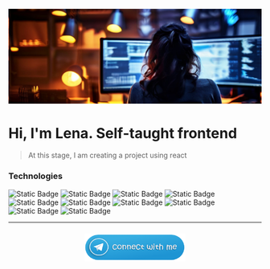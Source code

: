 ![image](src/header.png)
# Hi, I'm Lena. Self-taught frontend   


>At this stage, I am creating a project using react
### Technologies
<!-- ![JavaScript](https://img.shields.io/badge/-JavaScript-090909?style=for-the-badge&logo=javascript) 
![react](https://img.shields.io/badge/-react-000080?style=for-the-badge&logo=react) ![HTML5](https://img.shields.io/badge/-HTML-090909?style=for-the-badge&logo=HTML5) ![css3](https://img.shields.io/badge/-css3-090909?style=for-the-badge&logo=css3) ![sass](https://img.shields.io/badge/-sass-090909?style=for-the-badge&logo=sass) ![mysql](https://img.shields.io/badge/-mysql-090909?style=for-the-badge&logo=mysql) ![notion](https://img.shields.io/badge/-notion-090909?style=for-the-badge&logo=notion) ![figma](https://img.shields.io/badge/-figma-090909?style=for-the-badge&logo=figma) ![photoshop](https://img.shields.io/badge/-photoshop-090909?style=for-the-badge&logo=adobe) -->


![Static Badge](https://img.shields.io/badge/React-99effe?style=for-the-badge&logo=react&logoColor=99effe&labelColor=black) ![Static Badge](https://img.shields.io/badge/javascript-fdd105?style=for-the-badge&logo=javascript&logoColor=fdd105&labelColor=black) ![Static Badge](https://img.shields.io/badge/typescript-3178c6?style=for-the-badge&logo=typescript&logoColor=3178c6&labelColor=black) ![Static Badge](https://img.shields.io/badge/HTML5-e34f26?style=for-the-badge&logo=HTML5&logoColor=e34f26&labelColor=black) ![Static Badge](https://img.shields.io/badge/css3-0576f6?style=for-the-badge&logo=css3&logoColor=0576f6&labelColor=black) ![Static Badge](https://img.shields.io/badge/sass-ac8ef8?style=for-the-badge&logo=sass&logoColor=ac8ef8&labelColor=black) ![Static Badge](https://img.shields.io/badge/mySQL-086690?style=for-the-badge&logo=mySQL&logoColor=white&labelColor=black) ![Static Badge](https://img.shields.io/badge/notion-d3d3d4?style=for-the-badge&logo=notion&logoColor=white&labelColor=black) ![Static Badge](https://img.shields.io/badge/figma-d5451b?style=for-the-badge&logo=figma&logoColor=d5451b&labelColor=black) ![Static Badge](https://img.shields.io/badge/Photoshop-4b97ed?style=for-the-badge&logo=adobe&logoColor=4b97ed&labelColor=black)


___
<!-- [![CyberForum.ru](src/telegram+копия.svg)](https://t.me/Halen55)
 -->

<!-- ### Projects
| project | discription| link
|-:|:-|:-|
|smile -->



<p align="center">
  <a href="https://t.me/Halen55"><img style="margin:0.5rem" width="200" height="55" src="src/telegram.png"></a>
</p>




<!-- [Connect with me in telegram](https://t.me/Halen55) -->
 